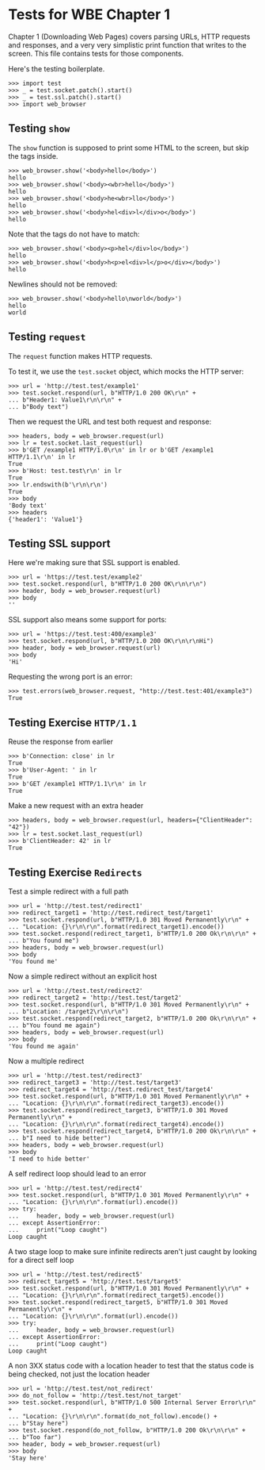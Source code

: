 Tests for WBE Chapter 1
=======================

Chapter 1 (Downloading Web Pages) covers parsing URLs, HTTP requests
and responses, and a very very simplistic print function that writes
to the screen. This file contains tests for those components.

Here's the testing boilerplate.

    >>> import test
    >>> _ = test.socket.patch().start()
    >>> _ = test.ssl.patch().start()
    >>> import web_browser
    

Testing `show`
--------------

The `show` function is supposed to print some HTML to the screen, but
skip the tags inside.

    >>> web_browser.show('<body>hello</body>')
    hello
    >>> web_browser.show('<body><wbr>hello</body>')
    hello
    >>> web_browser.show('<body>he<wbr>llo</body>')
    hello
    >>> web_browser.show('<body>hel<div>l</div>o</body>')
    hello

Note that the tags do not have to match:

    >>> web_browser.show('<body><p>hel</div>lo</body>')
    hello
    >>> web_browser.show('<body>h<p>el<div>l</p>o</div></body>')
    hello
    
Newlines should not be removed:

    >>> web_browser.show('<body>hello\nworld</body>')
    hello
    world

Testing `request`
-----------------

The `request` function makes HTTP requests.

To test it, we use the `test.socket` object, which mocks the HTTP server:

    >>> url = 'http://test.test/example1'
    >>> test.socket.respond(url, b"HTTP/1.0 200 OK\r\n" +
    ... b"Header1: Value1\r\n\r\n" +
    ... b"Body text")

Then we request the URL and test both request and response:

    >>> headers, body = web_browser.request(url)
    >>> lr = test.socket.last_request(url)
    >>> b'GET /example1 HTTP/1.0\r\n' in lr or b'GET /example1 HTTP/1.1\r\n' in lr
    True
    >>> b'Host: test.test\r\n' in lr
    True
    >>> lr.endswith(b'\r\n\r\n')
    True
    >>> body
    'Body text'
    >>> headers
    {'header1': 'Value1'}

Testing SSL support
-------------------

Here we're making sure that SSL support is enabled.

    >>> url = 'https://test.test/example2'
    >>> test.socket.respond(url, b"HTTP/1.0 200 OK\r\n\r\n")
    >>> header, body = web_browser.request(url)
    >>> body
    ''

SSL support also means some support for ports:

    >>> url = 'https://test.test:400/example3'
    >>> test.socket.respond(url, b"HTTP/1.0 200 OK\r\n\r\nHi")
    >>> header, body = web_browser.request(url)
    >>> body
    'Hi'

Requesting the wrong port is an error:

    >>> test.errors(web_browser.request, "http://test.test:401/example3")
    True


Testing Exercise `HTTP/1.1`
---------------------------

Reuse the response from earlier
    
    >>> b'Connection: close' in lr
    True
    >>> b'User-Agent: ' in lr
    True
    >>> b'GET /example1 HTTP/1.1\r\n' in lr
    True
    
Make a new request with an extra header

    >>> headers, body = web_browser.request(url, headers={"ClientHeader": "42"})
    >>> lr = test.socket.last_request(url)
    >>> b'ClientHeader: 42' in lr
    True


Testing Exercise `Redirects`
----------------------------

Test a simple redirect with a full path

    >>> url = 'http://test.test/redirect1'
    >>> redirect_target1 = 'http://test.redirect_test/target1'
    >>> test.socket.respond(url, b"HTTP/1.0 301 Moved Permanently\r\n" +
    ... "Location: {}\r\n\r\n".format(redirect_target1).encode())
    >>> test.socket.respond(redirect_target1, b"HTTP/1.0 200 Ok\r\n\r\n" +
    ... b"You found me")
    >>> headers, body = web_browser.request(url)
    >>> body
    'You found me'
    
Now a simple redirect without an explicit host

    >>> url = 'http://test.test/redirect2'
    >>> redirect_target2 = 'http://test.test/target2'
    >>> test.socket.respond(url, b"HTTP/1.0 301 Moved Permanently\r\n" +
    ... b"Location: /target2\r\n\r\n")
    >>> test.socket.respond(redirect_target2, b"HTTP/1.0 200 Ok\r\n\r\n" +
    ... b"You found me again")
    >>> headers, body = web_browser.request(url)
    >>> body
    'You found me again'
    
Now a multiple redirect

    >>> url = 'http://test.test/redirect3'
    >>> redirect_target3 = 'http://test.test/target3'
    >>> redirect_target4 = 'http://test.redirect_test/target4'
    >>> test.socket.respond(url, b"HTTP/1.0 301 Moved Permanently\r\n" +
    ... "Location: {}\r\n\r\n".format(redirect_target3).encode())
    >>> test.socket.respond(redirect_target3, b"HTTP/1.0 301 Moved Permanently\r\n" +
    ... "Location: {}\r\n\r\n".format(redirect_target4).encode())
    >>> test.socket.respond(redirect_target4, b"HTTP/1.0 200 Ok\r\n\r\n" +
    ... b"I need to hide better")    
    >>> headers, body = web_browser.request(url)
    >>> body
    'I need to hide better'
    
A self redirect loop should lead to an error

    >>> url = 'http://test.test/redirect4'
    >>> test.socket.respond(url, b"HTTP/1.0 301 Moved Permanently\r\n" +
    ... "Location: {}\r\n\r\n".format(url).encode())
    >>> try:
    ...     header, body = web_browser.request(url)
    ... except AssertionError:
    ...     print("Loop caught")
    Loop caught

A two stage loop to make sure infinite redirects aren't just caught by
looking for a direct self loop

    >>> url = 'http://test.test/redirect5'
    >>> redirect_target5 = 'http://test.test/target5'
    >>> test.socket.respond(url, b"HTTP/1.0 301 Moved Permanently\r\n" +
    ... "Location: {}\r\n\r\n".format(redirect_target5).encode())
    >>> test.socket.respond(redirect_target5, b"HTTP/1.0 301 Moved Permanently\r\n" +
    ... "Location: {}\r\n\r\n".format(url).encode())
    >>> try:
    ...     header, body = web_browser.request(url)
    ... except AssertionError:
    ...     print("Loop caught")
    Loop caught

A non 3XX status code with a location header to test that the status code is 
being checked, not just the location header

    >>> url = 'http://test.test/not_redirect'
    >>> do_not_follow = 'http://test.test/not_target'
    >>> test.socket.respond(url, b"HTTP/1.0 500 Internal Server Error\r\n" +
    ... "Location: {}\r\n\r\n".format(do_not_follow).encode() +
    ... b"Stay here")
    >>> test.socket.respond(do_not_follow, b"HTTP/1.0 200 Ok\r\n\r\n" +
    ... b"Too far")
    >>> header, body = web_browser.request(url)
    >>> body
    'Stay here'
